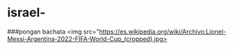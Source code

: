 # israel-
###pongan bachata
<img src="https://es.wikipedia.org/wiki/Archivo:Lionel-Messi-Argentina-2022-FIFA-World-Cup_(cropped).jpg>
